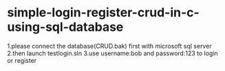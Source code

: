 # simple-login-register-crud-in-c-using-sql-database
1.please connect the database(CRUD.bak) first with microsoft sql server 2.then launch testlogin.sln 3.use username:bob and password:123 to login or register
